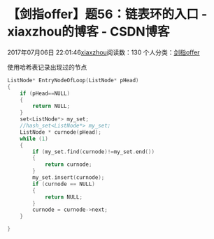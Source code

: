 # 【剑指offer】题56：链表环的入口 - xiaxzhou的博客 - CSDN博客





2017年07月06日 22:01:46[xiaxzhou](https://me.csdn.net/xiaxzhou)阅读数：130
个人分类：[剑指offer](https://blog.csdn.net/xiaxzhou/article/category/6949916)









使用哈希表记录出现过的节点

```cpp
ListNode* EntryNodeOfLoop(ListNode* pHead)
{
    if (pHead==NULL)
    {
        return NULL;
    }
    set<ListNode*> my_set;
    //hash_set<ListNode*> my_set;
    ListNode * curnode(pHead);
    while (1)
    {
        if (my_set.find(curnode)!=my_set.end())
        {
            return curnode;
        }
        my_set.insert(curnode);
        if (curnode == NULL)
        {
            return NULL;
        }
        curnode = curnode->next;
    }

}
```



